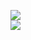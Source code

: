 [![](https://img.shields.io/badge/Made%20With-Github%20Spray-lightgrey.svg?style=for-the-badge&logo=github)](https://github.com/Annihil/github-spray#3290)  
[![](https://i.imgur.com/2DrTn0Z.gif)](https://github.com/Annihil/github-spray)